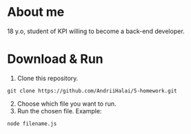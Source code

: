 # About me
18 y.o, student of KPI willing to become a back-end developer.

# Download & Run
1. Clone this repository.

```
git clone https://github.com/AndriiHalai/5-homework.git
```

2. Choose which file you want to run.
3. Run the chosen file.
Example:
```
node filename.js
```
